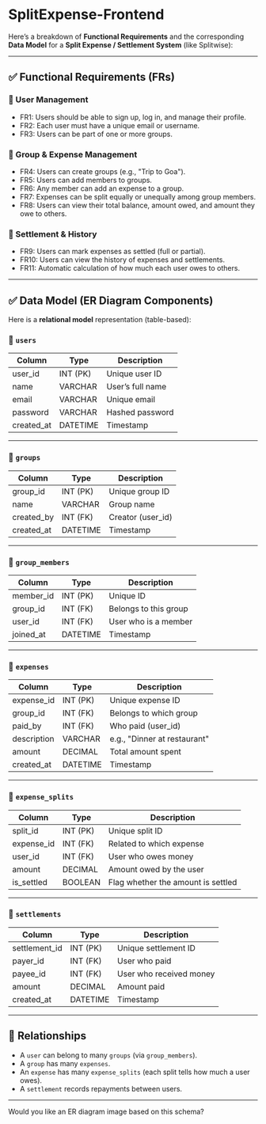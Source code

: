# SplitExpense-Frontend

Here’s a breakdown of **Functional Requirements** and the corresponding **Data Model** for a **Split Expense / Settlement System** (like Splitwise):

---

## ✅ Functional Requirements (FRs)

### 📌 User Management

* FR1: Users should be able to sign up, log in, and manage their profile.
* FR2: Each user must have a unique email or username.
* FR3: Users can be part of one or more groups.

### 📌 Group & Expense Management

* FR4: Users can create groups (e.g., "Trip to Goa").
* FR5: Users can add members to groups.
* FR6: Any member can add an expense to a group.
* FR7: Expenses can be split equally or unequally among group members.
* FR8: Users can view their total balance, amount owed, and amount they owe to others.

### 📌 Settlement & History

* FR9: Users can mark expenses as settled (full or partial).
* FR10: Users can view the history of expenses and settlements.
* FR11: Automatic calculation of how much each user owes to others.

---

## ✅ Data Model (ER Diagram Components)

Here is a **relational model** representation (table-based):

### 🔸 `users`

| Column      | Type     | Description      |
| ----------- | -------- | ---------------- |
| user\_id    | INT (PK) | Unique user ID   |
| name        | VARCHAR  | User’s full name |
| email       | VARCHAR  | Unique email     |
| password    | VARCHAR  | Hashed password  |
| created\_at | DATETIME | Timestamp        |

---

### 🔸 `groups`

| Column      | Type     | Description        |
| ----------- | -------- | ------------------ |
| group\_id   | INT (PK) | Unique group ID    |
| name        | VARCHAR  | Group name         |
| created\_by | INT (FK) | Creator (user\_id) |
| created\_at | DATETIME | Timestamp          |

---

### 🔸 `group_members`

| Column     | Type     | Description           |
| ---------- | -------- | --------------------- |
| member\_id | INT (PK) | Unique ID             |
| group\_id  | INT (FK) | Belongs to this group |
| user\_id   | INT (FK) | User who is a member  |
| joined\_at | DATETIME | Timestamp             |

---

### 🔸 `expenses`

| Column      | Type     | Description                  |
| ----------- | -------- | ---------------------------- |
| expense\_id | INT (PK) | Unique expense ID            |
| group\_id   | INT (FK) | Belongs to which group       |
| paid\_by    | INT (FK) | Who paid (user\_id)          |
| description | VARCHAR  | e.g., "Dinner at restaurant" |
| amount      | DECIMAL  | Total amount spent           |
| created\_at | DATETIME | Timestamp                    |

---

### 🔸 `expense_splits`

| Column      | Type     | Description                        |
| ----------- | -------- | ---------------------------------- |
| split\_id   | INT (PK) | Unique split ID                    |
| expense\_id | INT (FK) | Related to which expense           |
| user\_id    | INT (FK) | User who owes money                |
| amount      | DECIMAL  | Amount owed by the user            |
| is\_settled | BOOLEAN  | Flag whether the amount is settled |

---

### 🔸 `settlements`

| Column         | Type     | Description             |
| -------------- | -------- | ----------------------- |
| settlement\_id | INT (PK) | Unique settlement ID    |
| payer\_id      | INT (FK) | User who paid           |
| payee\_id      | INT (FK) | User who received money |
| amount         | DECIMAL  | Amount paid             |
| created\_at    | DATETIME | Timestamp               |

---

## 🔁 Relationships

* A `user` can belong to many `groups` (via `group_members`).
* A `group` has many `expenses`.
* An `expense` has many `expense_splits` (each split tells how much a user owes).
* A `settlement` records repayments between users.

---

Would you like an ER diagram image based on this schema?
